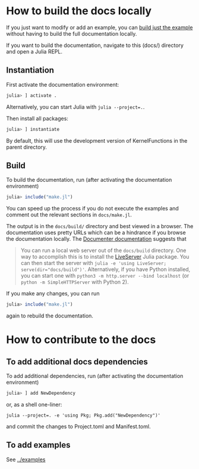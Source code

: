 # How to build the docs locally

If you just want to modify or add an example, you can [build just the example](../examples/README.md) without having to build the full documentation locally.

If you want to build the documentation, navigate to this (docs/) directory and open a Julia REPL.

## Instantiation

First activate the documentation environment:
```julia
julia> ] activate .
```
Alternatively, you can start Julia with `julia --project=.`.

Then install all packages:
```julia
julia> ] instantiate
```
By default, this will use the development version of KernelFunctions in the parent directory.

## Build

To build the documentation, run (after activating the documentation environment)
```julia
julia> include("make.jl")
```
You can speed up the process if you do not execute the examples and comment out the
relevant sections in `docs/make.jl`.

The output is in the `docs/build/` directory and best viewed in a browser.
The documentation uses pretty URLs which can be a hindrance if you browse the documentation locally.
The [Documenter documentation](https://juliadocs.github.io/Documenter.jl/stable/man/guide/#Building-an-Empty-Document) suggests that

> You can run a local web server out of the `docs/build` directory. One way to accomplish
> this is to install the [LiveServer](https://github.com/tlienart/LiveServer.jl) Julia
> package. You can then start the server with `julia -e 'using LiveServer; serve(dir="docs/build")'`.
> Alternatively, if you have Python installed, you can start one with
> `python3 -m http.server --bind localhost` (or `python -m SimpleHTTPServer` with Python 2).

If you make any changes, you can run
```julia
julia> include("make.jl")
```
again to rebuild the documentation.

# How to contribute to the docs

## To add additional docs dependencies

To add additional dependencies, run (after activating the documentation environment)
```julia
julia> ] add NewDependency
```
or, as a shell one-liner:
```shell
julia --project=. -e 'using Pkg; Pkg.add("NewDependency")'
```
and commit the changes to Project.toml and Manifest.toml.


## To add examples

See [../examples](../examples/README.md)
